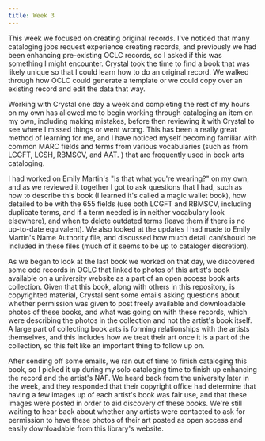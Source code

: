 ```yaml
---
title: Week 3
---
```


This week we focused on creating original records. I've noticed that many cataloging jobs request experience creating records, and previously we had been enhancing pre-existing OCLC records, so I asked if this was something I might encounter. Crystal took the time to find a book that was likely unique so that I could learn how to do an original record. We walked through how OCLC could generate a template or we could copy over an existing record and edit the data that way. 

Working with Crystal one day a week and completing the rest of my hours on my own has allowed me to begin working through cataloging an item on my own, including making mistakes, before then reviewing it with Crystal to see where I missed things or went wrong. This has been a really great method of learning for me, and I have noticed myself becoming familiar with common MARC fields and terms from various vocabularies (such as from LCGFT, LCSH, RBMSCV, and AAT. ) that are frequently used in book arts cataloging. 

I had worked on Emily Martin's "Is that what you're wearing?" on my own, and as we reviewed it together I got to ask questions that I had, such as how to describe this book (I learned it's called a magic wallet book), how detailed to be with the 655 fields (use both LCGFT and RBMSCV, including duplicate terms, and if a term needed is in neither vocabulary look elsewhere), and when to delete outdated terms (leave them if there is no up-to-date equivalent). We also looked at the updates I had made to Emily Martin's Name Authority file, and discussed how much detail can/should be included in these files (much of it seems to be up to cataloger discretion).

As we began to look at the last book we worked on that day, we discovered some odd records in OCLC that linked to photos of this artist's book available on a university website as a part of an open access book arts collection. Given that this book, along with others in this repository, is copyrighted material, Crystal sent some emails asking questions about whether permission was given to post freely available and downloadable photos of these books, and what was going on with these records, which were describing the photos in the collection and not the artist's book itself. A large part of collecting book arts is forming relationships with the artists themselves, and this includes how we treat their art once it is a part of the collection, so this felt like an important thing to follow up on. 

After sending off some emails, we ran out of time to finish cataloging this book, so I picked it up during my solo cataloging time to finish up enhancing the record and the artist's NAF. We heard back from the university later in the week, and they responded that their copyright office had determine that having a few images up of each artist's book was fair use, and that these images were posted in order to aid discovery of these books. We're still waiting to hear back about whether any artists were contacted to ask for permission to have these photos of their art posted as open access and easily downloadable from this library's website. 

